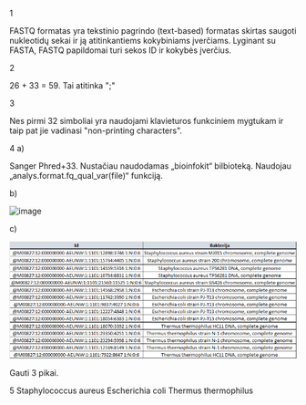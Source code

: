 1

FASTQ formatas yra tekstinio pagrindo (text-based) formatas skirtas saugoti nukleotidų sekai ir ją atitinkantiems kokybiniams įverčiams. Lyginant su FASTA, FASTQ papildomai turi sekos ID ir kokybės įverčius.

2

26 + 33 = 59. Tai atitinka ";"

3

Nes pirmi 32 simboliai yra naudojami klavieturos funkciniem mygtukam ir taip pat jie vadinasi "non-printing characters".

4
a)

Sanger Phred+33.
Nustačiau naudodamas „bioinfokit“ bilbioteką. Naudojau „analys.format.fq_qual_var(file)“ funkciją.

b)


![image](https://user-images.githubusercontent.com/26093035/144474820-1cc1a430-41a1-4e8e-87fd-6a87070f7818.png)


c)


![image](https://raw.githubusercontent.com/domukas44/BioInformatics/master/3%20uzduotis/4c.png)

Gauti 3 pikai.

5
Staphylococcus aureus
Escherichia coli
Thermus thermophilus

